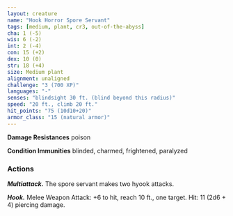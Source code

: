 ```yaml
---
layout: creature
name: "Hook Horror Spore Servant"
tags: [medium, plant, cr3, out-of-the-abyss]
cha: 1 (-5)
wis: 6 (-2)
int: 2 (-4)
con: 15 (+2)
dex: 10 (0)
str: 18 (+4)
size: Medium plant
alignment: unaligned
challenge: "3 (700 XP)"
languages: "-"
senses: "blindsight 30 ft. (blind beyond this radius)"
speed: "20 ft., climb 20 ft."
hit_points: "75 (10d10+20)"
armor_class: "15 (natural armor)"
---
```


**Damage Resistances** poison

**Condition Immunities** blinded, charmed, frightened, paralyzed

### Actions

***Multiattack.*** The spore servant makes two hyook attacks.

***Hook.*** Melee Weapon Attack: +6 to hit, reach 10 ft., one target. Hit: 11 (2d6 + 4) piercing damage.